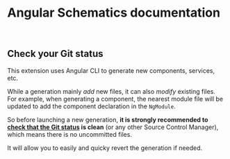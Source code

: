# Angular Schematics documentation

<br>

## Check your Git status

This extension uses Angular CLI to generate new components, services, etc.

While a generation mainly *add* new files, it can also *modify* existing files. For example, when generating a component, the nearest module file will be updated to add the component declaration in the `NgModule`.

So before launching a new generation, **it is strongly recommended to [check that the Git status](command:workbench.view.scm) is clean** (or any other Source Control Manager), which means there is no uncommitted files.

It will allow you to easily and quicky revert the generation if needed.

<br>
